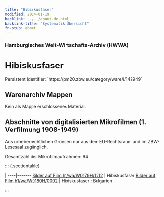 ```yaml
---
title: "Hibiskusfaser"
modified: 2024-01-19
backlink: ../../about.de.html
backlink-title: "Systematik-Übersicht"
fn-stub: about
---
```


### Hamburgisches Welt-Wirtschafts-Archiv (HWWA)

# Hibiskusfaser

<div class="hint">Persistent Identifier: `https://pm20.zbw.eu/category/ware/i/142949`</div>







## Warenarchiv Mappen





Kein als Mappe erschlossenes Material.



<a id="filmsections" />

## Abschnitte von digitalisierten Mikrofilmen (1. Verfilmung 1908-1949)

<p>Aus urheberrechtlichen Gründen nur aus dem EU-Rechtsraum und im ZBW-Lesesaal zugänglich.</p>


<p>Gesamtzahl der Mikrofilmaufnahmen: 94</p>





::: {.sectiontable}

 | 
----|-------
<a class="btn" href="https://pm20.zbw.eu/film/h1/wa/W0179H/1212" rel="nofollow">Bilder auf Film h1/wa/W0179H/1212</a> | Hibiskusfaser
<a class="btn" href="https://pm20.zbw.eu/film/h1/wa/W0180H/0002" rel="nofollow">Bilder auf Film h1/wa/W0180H/0002</a> | Hibiskusfaser : Bulgarien


:::

















